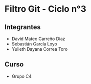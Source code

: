 # Filtro Git - Ciclo n°3  

## Integrantes  
- David Mateo Carreño Diaz  
- Sebastián García Loyo  
- Yulieth Dayana Correa Toro  

## Curso  
- Grupo C4  

